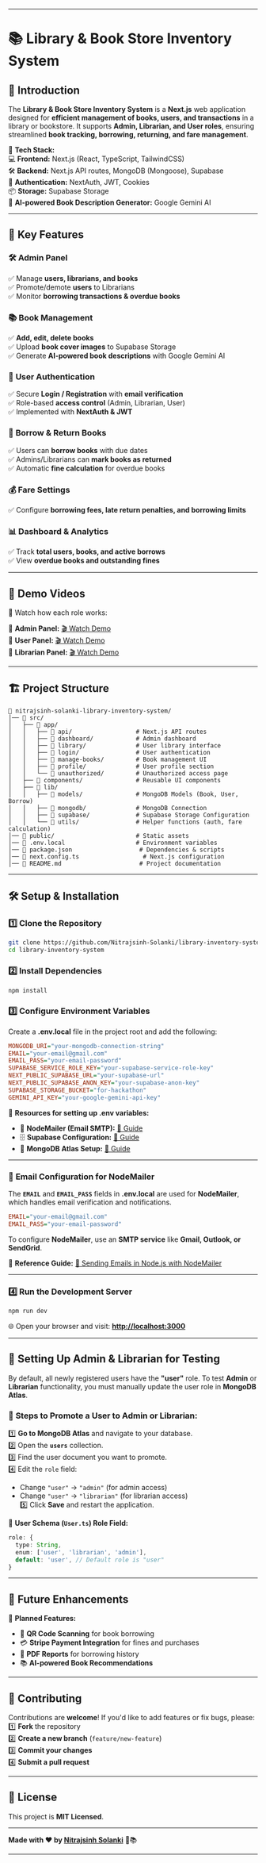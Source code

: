 
---

# 📚 **Library & Book Store Inventory System**  

## 🚀 **Introduction**  

The **Library & Book Store Inventory System** is a **Next.js** web application designed for **efficient management of books, users, and transactions** in a library or bookstore. It supports **Admin, Librarian, and User roles**, ensuring streamlined **book tracking, borrowing, returning, and fare management**.  

🔹 **Tech Stack:**  
💻 **Frontend:** Next.js (React, TypeScript, TailwindCSS)  
🛠 **Backend:** Next.js API routes, MongoDB (Mongoose), Supabase  
🔐 **Authentication:** NextAuth, JWT, Cookies  
📦 **Storage:** Supabase Storage  
🤖 **AI-powered Book Description Generator:** Google Gemini AI  

---

## 🌟 **Key Features**  

### 🛠 **Admin Panel**  
✅ Manage **users, librarians, and books**  
✅ Promote/demote **users** to Librarians  
✅ Monitor **borrowing transactions & overdue books**  

### 📚 **Book Management**  
✅ **Add, edit, delete books**  
✅ Upload **book cover images** to Supabase Storage  
✅ Generate **AI-powered book descriptions** with Google Gemini AI  

### 🔑 **User Authentication**  
✅ Secure **Login / Registration** with **email verification**  
✅ Role-based **access control** (Admin, Librarian, User)  
✅ Implemented with **NextAuth & JWT**  

### 📖 **Borrow & Return Books**  
✅ Users can **borrow books** with due dates  
✅ Admins/Librarians can **mark books as returned**  
✅ Automatic **fine calculation** for overdue books  

### 💰 **Fare Settings**  
✅ Configure **borrowing fees, late return penalties, and borrowing limits**  

### 📊 **Dashboard & Analytics**  
✅ Track **total users, books, and active borrows**  
✅ View **overdue books and outstanding fines**  

---

## 🎥 **Demo Videos**  

📌 Watch how each role works:  

🔹 **Admin Panel:** [🎬 Watch Demo](https://youtu.be/_1GYteabksM?feature=shared)  
🔹 **User Panel:** [🎬 Watch Demo](https://youtu.be/G3F-GpxAswI?feature=shared)  
🔹 **Librarian Panel:** [🎬 Watch Demo](https://youtu.be/gHpUR4IV91c?feature=shared)  

---

## 🏗 **Project Structure**  

```
📁 nitrajsinh-solanki-library-inventory-system/
│── 📂 src/
│   ├── 📂 app/
│   │   ├── 📂 api/                  # Next.js API routes
│   │   ├── 📂 dashboard/            # Admin dashboard
│   │   ├── 📂 library/              # User library interface
│   │   ├── 📂 login/                # User authentication
│   │   ├── 📂 manage-books/         # Book management UI
│   │   ├── 📂 profile/              # User profile section
│   │   └── 📂 unauthorized/         # Unauthorized access page
│   ├── 📂 components/               # Reusable UI components
│   ├── 📂 lib/
│   │   ├── 📂 models/               # MongoDB Models (Book, User, Borrow)
│   │   ├── 📂 mongodb/              # MongoDB Connection
│   │   ├── 📂 supabase/             # Supabase Storage Configuration
│   │   └── 📂 utils/                # Helper functions (auth, fare calculation)
│── 📂 public/                       # Static assets
│── 📄 .env.local                    # Environment variables
│── 📄 package.json                   # Dependencies & scripts
│── 📄 next.config.ts                  # Next.js configuration
│── 📄 README.md                      # Project documentation
```

---

## 🛠 **Setup & Installation**  

### 1️⃣ Clone the Repository  

```bash
git clone https://github.com/Nitrajsinh-Solanki/library-inventory-system.git
cd library-inventory-system
```

### 2️⃣ Install Dependencies  

```bash
npm install
```

### 3️⃣ Configure Environment Variables  

Create a **.env.local** file in the project root and add the following:  

```ini
MONGODB_URI="your-mongodb-connection-string"
EMAIL="your-email@gmail.com"
EMAIL_PASS="your-email-password"
SUPABASE_SERVICE_ROLE_KEY="your-supabase-service-role-key"
NEXT_PUBLIC_SUPABASE_URL="your-supabase-url"
NEXT_PUBLIC_SUPABASE_ANON_KEY="your-supabase-anon-key"
SUPABASE_STORAGE_BUCKET="for-hackathon"
GEMINI_API_KEY="your-google-gemini-api-key"
```

📌 **Resources for setting up .env variables:**  
- 📧 **NodeMailer (Email SMTP):** [🔗 Guide](https://medium.com/@kathishcivil94/sending-emails-in-node-js-with-nodemailer-36c6e32dc37e)  
- 🗄 **Supabase Configuration:** [🔗 Guide](https://medium.com/@poojanbhalodiya2003/getting-started-with-supabase-a-step-by-step-guide-5c024d860271)  
- 🍃 **MongoDB Atlas Setup:** [🔗 Guide](https://medium.com/@xuwei19850423/free-mongodb-cluster-on-mongodb-atlas-1443a87da347)  

---

### 📧 **Email Configuration for NodeMailer**  

The **`EMAIL`** and **`EMAIL_PASS`** fields in **.env.local** are used for **NodeMailer**, which handles email verification and notifications.  

```ini
EMAIL="your-email@gmail.com"
EMAIL_PASS="your-email-password"
```

To configure **NodeMailer**, use an **SMTP service** like **Gmail, Outlook, or SendGrid**.  

📌 **Reference Guide:** [🔗 Sending Emails in Node.js with NodeMailer](https://medium.com/@kathishcivil94/sending-emails-in-node-js-with-nodemailer-36c6e32dc37e)  

---

### 4️⃣ Run the Development Server  

```bash
npm run dev
```

🌐 Open your browser and visit: **[http://localhost:3000](http://localhost:3000)**  

---

## 🔑 **Setting Up Admin & Librarian for Testing**  

By default, all newly registered users have the **"user"** role. To test **Admin** or **Librarian** functionality, you must manually update the user role in **MongoDB Atlas**.  

### 🔹 **Steps to Promote a User to Admin or Librarian:**  

1️⃣ **Go to MongoDB Atlas** and navigate to your database.  
2️⃣ Open the **`users`** collection.  
3️⃣ Find the user document you want to promote.  
4️⃣ Edit the `role` field:  
   - Change `"user"` → `"admin"` (for admin access)  
   - Change `"user"` → `"librarian"` (for librarian access)  
5️⃣ Click **Save** and restart the application.  

📌 **User Schema (`User.ts`) Role Field:**  

```typescript
role: {
  type: String,
  enum: ['user', 'librarian', 'admin'],
  default: 'user', // Default role is "user"
}
```

---

## 🚀 **Future Enhancements**  

🔹 **Planned Features:**  
- 📌 **QR Code Scanning** for book borrowing  
- 💳 **Stripe Payment Integration** for fines and purchases  
- 📑 **PDF Reports** for borrowing history  
- 📚 **AI-powered Book Recommendations**  

---

## 🤝 **Contributing**  

Contributions are **welcome**! If you'd like to add features or fix bugs, please:  
1️⃣ **Fork** the repository  
2️⃣ **Create a new branch** (`feature/new-feature`)  
3️⃣ **Commit your changes**  
4️⃣ **Submit a pull request**  

---

## 📜 **License**  

This project is **MIT Licensed**.  

---

**Made with ❤️ by [Nitrajsinh Solanki](https://github.com/Nitrajsinh-Solanki)** 🚀📚  

---

